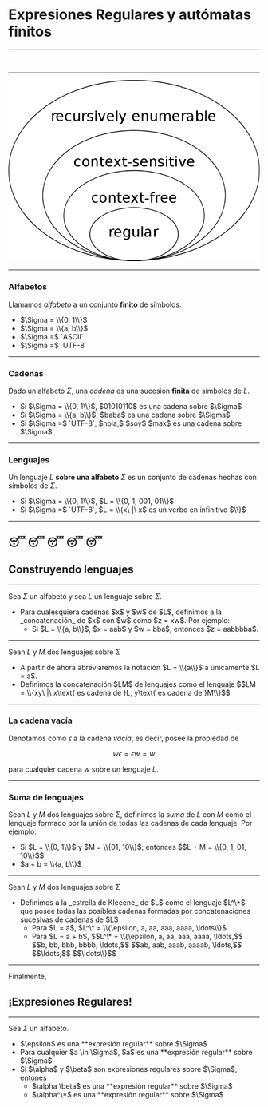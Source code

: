 # Expresiones Regulares y autómatas finitos

---

<img width="40%" height="40%" data-src="img/chomsky.jpg" style="border-style: none" target="_blank">

---

![chomsky](img/chomsky-hierarchy.png)

---

### Alfabetos

Llamamos _alfabeto_ a un conjunto **finito** de símbolos.

<ul>
	<li class="fragment">$\Sigma = \\{0, 1\\}$</li>
	<li class="fragment">$\Sigma = \\{a, b\\}$</li>
	<li class="fragment">$\Sigma =$ `ASCII`</li>
	<li class="fragment">$\Sigma =$ `UTF-8`</li>
</ul>

---

### Cadenas

Dado un alfabeto $\Sigma$, una _cadena_ es una sucesión **finita** de símbolos
de $L$.

<ul>
	<li class="fragment">
		Si $\Sigma = \\{0, 1\\}$, $01010110$ es una cadena sobre $\Sigma$
	</li>
    <li class="fragment">
		Si $\Sigma = \\{a, b\\}$, $baba$ es una cadena sobre $\Sigma$
	</li>
	<li class="fragment">
		Si $\Sigma =$ `UTF-8`, $hola,$ $soy$ $max$ es una cadena sobre $\Sigma$
	</li>
</ul>

---

### Lenguajes

Un lenguaje $L$ **sobre una alfabeto** $\Sigma$ es un conjunto de cadenas hechas
con símbolos de $\Sigma$.

<ul>
	<li class="fragment">
		Si $\Sigma = \\{0, 1\\}$, $L = \\{0, 1, 001, 01\\}$
	</li>
	<li class="fragment">
		Si $\Sigma =$ `UTF-8`, $L = \\{x\ |\ x$ es un verbo en infinitivo $\\}$
	</li>

</ul>

---
😴 😴 😴 😴 😴
---

## Construyendo lenguajes

---

Sea $\Sigma$ un alfabeto y sea $L$ un lenguaje sobre $\Sigma$.

<ul>
	<li class="fragment">
		Para cualesquiera cadenas $x$ y $w$ de $L$, definimos a la _concatenación_
		de $x$ con $w$ como $z = xw$. Por ejemplo:
		<ul>
			<li class="fragment">
				Si $L = \\{a, b\\}$, $x = aab$ y $w = bba$, entonces
				$z = aabbbba$.
			</li>
		</ul>
	</li>
</ul>

---

Sean $L$ y $M$ dos lenguajes sobre $\Sigma$

<ul>
	<li class="fragment">
		A partir de ahora abreviaremos la notación $L = \\{a\\}$ a únicamente
		$L = a$.
	</li>
	<li class="fragment">
		Definimos la concatenación $LM$ de lenguajes como el lenguaje
		$$LM = \\{xy\ |\  x\text{ es cadena de }L, y\text{ es cadena de }M\\}$$
	</li>
</ul>

---

### La cadena vacía

Denotamos como $\epsilon$ a la cadena _vacía_, es decir, posee la propiedad de

$$w \epsilon = \epsilon w = w$$

para cualquier cadena $w$ sobre un lenguaje $L$.

---

### Suma de lenguajes

Sean $L$ y $M$ dos lenguajes sobre $\Sigma$, definimos la _suma_ de
$L$ con $M$ como el lenguaje formado por la unión de todas las cadenas de
cada lenguaje. Por ejemplo:

<ul>
	<li class="fragment">
		Si $L = \\{0, 1\\}$ y $M = \\{01, 10\\}$; entonces
		$$L + M = \\{0, 1, 01, 10\\}$$
	</li>
	<li class="fragment">
		$a + b = \\{a, b\\}$
	</li>
</ul>

---

Sean $L$ y $M$ dos lenguajes sobre $\Sigma$

<ul>
	<li class="fragment">
		Definimos a la _estrella de Kleeene_ de $L$ como el lenguaje $L^\*$
		que posee todas las posibles cadenas formadas por concatenaciones
		sucesivas de cadenas de $L$
		<ul>
			<li class="fragment">
				Para $L = a$, $L^\* = \\{\epsilon, a, aa, aaa, aaaa, \ldots\\}$
			</li>
			<li class="fragment">
				Para $L = a + b$,
				$$L^\* = \\{\epsilon, a, aa, aaa, aaaa, \ldots,$$
	                     $$b, bb, bbb, bbbb, \ldots,$$
						 $$ab, aab, aaab, aaaab, \ldots,$$
						 $$\ldots,$$
						 $$\ldots\\}$$
			</li>
		</ul>
	</li>
</ul>


---

Finalmente,

## ¡Expresiones Regulares!

---

Sea $\Sigma$ un alfabeto.

<ul>
	<li class="fragment">
		$\epsilon$ es una **expresión regular** sobre $\Sigma$
	</li>
	<li class="fragment">
		Para cualquier $a \in \Sigma$, $a$ es una
		**expresión regular** sobre $\Sigma$
	</li>
	<li class="fragment">
		Si $\alpha$ y $\beta$ son expresiones regulares sobre $\Sigma$, entones
		<ul>
			<li class="fragment">
				$\alpha \beta$ es una **expresión regular** sobre $\Sigma$
			</li>
			<li class="fragment">
				$\alpha^\*$ es una **expresión regular** sobre $\Sigma$
			</li>
		</ul>
	</li>
</ul>
